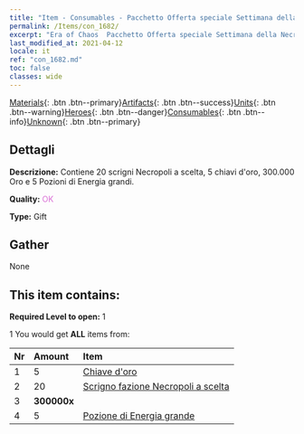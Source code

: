 ```yaml
---
title: "Item - Consumables - Pacchetto Offerta speciale Settimana della Necropoli D"
permalink: /Items/con_1682/
excerpt: "Era of Chaos  Pacchetto Offerta speciale Settimana della Necropoli D"
last_modified_at: 2021-04-12
locale: it
ref: "con_1682.md"
toc: false
classes: wide
---
```

 [Materials](/it/Items/){: .btn .btn--primary}[Artifacts](/it/Items/Artifacts/){: .btn .btn--success}[Units](/it/Items/Units/){: .btn .btn--warning}[Heroes](/it/Items/Heroes/){: .btn .btn--danger}[Consumables](/it/Items/Consumables/){: .btn .btn--info}[Unknown](/it/Items/Unknown/){: .btn .btn--primary}

## Dettagli
 **Descrizione:** Contiene 20 scrigni Necropoli a scelta, 5 chiavi d'oro, 300.000 Oro e 5 Pozioni di Energia grandi.

 **Quality:** <span style="color: #DA70D6">OK</span>

 **Type:** Gift

## Gather

  None

## This item contains:

 **Required Level to open:** 1

 1 You would get **ALL** items  from:

  | Nr | Amount |     Item    |
  |:---|:-------|:------------|
  | 1 | 5 | [Chiave d'oro](/it/Items/con_783/) | 
  | 2 | 20 | [Scrigno fazione Necropoli a scelta](/it/Items/con_1683/) | 
  | 3 |  **300000x** | <i class="fas fa-coins"/> |  | 
  | 4 | 5 | [Pozione di Energia grande](/it/Items/con_706/) | 

